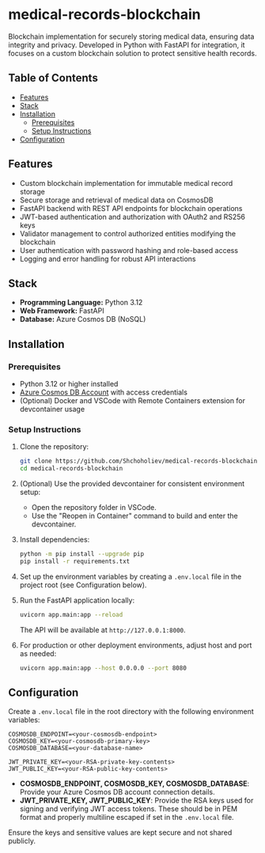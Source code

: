 # medical-records-blockchain
Blockchain implementation for securely storing medical data, ensuring data integrity and privacy. Developed in Python with FastAPI for integration, it focuses on a custom blockchain solution to protect sensitive health records.

## Table of Contents
- [Features](#features)
- [Stack](#stack)
- [Installation](#installation)
  - [Prerequisites](#prerequisites)
  - [Setup Instructions](#setup-instructions)
- [Configuration](#configuration)

## Features
- Custom blockchain implementation for immutable medical record storage
- Secure storage and retrieval of medical data on CosmosDB
- FastAPI backend with REST API endpoints for blockchain operations
- JWT-based authentication and authorization with OAuth2 and RS256 keys
- Validator management to control authorized entities modifying the blockchain
- User authentication with password hashing and role-based access
- Logging and error handling for robust API interactions

## Stack
- **Programming Language:** Python 3.12
- **Web Framework:** FastAPI
- **Database:** Azure Cosmos DB (NoSQL)

## Installation

### Prerequisites
- Python 3.12 or higher installed
- [Azure Cosmos DB Account](https://azure.microsoft.com/en-us/services/cosmos-db/) with access credentials
- (Optional) Docker and VSCode with Remote Containers extension for devcontainer usage

### Setup Instructions
1. Clone the repository:
   ```bash
   git clone https://github.com/Shchoholiev/medical-records-blockchain
   cd medical-records-blockchain
   ```

2. (Optional) Use the provided devcontainer for consistent environment setup:
   - Open the repository folder in VSCode.
   - Use the "Reopen in Container" command to build and enter the devcontainer.

3. Install dependencies:
   ```bash
   python -m pip install --upgrade pip
   pip install -r requirements.txt
   ```

4. Set up the environment variables by creating a `.env.local` file in the project root (see Configuration below).

5. Run the FastAPI application locally:
   ```bash
   uvicorn app.main:app --reload
   ```
   The API will be available at `http://127.0.0.1:8000`.

6. For production or other deployment environments, adjust host and port as needed:
   ```bash
   uvicorn app.main:app --host 0.0.0.0 --port 8080
   ```

## Configuration

Create a `.env.local` file in the root directory with the following environment variables:

```text
COSMOSDB_ENDPOINT=<your-cosmosdb-endpoint>
COSMOSDB_KEY=<your-cosmosdb-primary-key>
COSMOSDB_DATABASE=<your-database-name>

JWT_PRIVATE_KEY=<your-RSA-private-key-contents>
JWT_PUBLIC_KEY=<your-RSA-public-key-contents>
```

- **COSMOSDB_ENDPOINT, COSMOSDB_KEY, COSMOSDB_DATABASE**: Provide your Azure Cosmos DB account connection details.
- **JWT_PRIVATE_KEY, JWT_PUBLIC_KEY**: Provide the RSA keys used for signing and verifying JWT access tokens. These should be in PEM format and properly multiline escaped if set in the `.env.local` file.

Ensure the keys and sensitive values are kept secure and not shared publicly.
